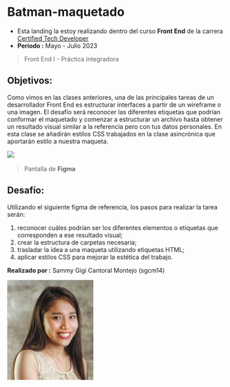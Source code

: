 Batman-maquetado
=============
- Esta landing la estoy realizando dentro del curso **Front End** de la carrera [Certified Tech Developer](https://www.digitalhouse.com/ar/productos/programacion/certified-tech-developer "Certified Tech Developer") 
- **Periodo :** Mayo - Julio 2023
> Front End I - Práctica integradora


**Objetivos:**
--------------
 Como vimos en las clases anteriores, una de las principales tareas de un desarrollador Front End es estructurar interfaces a partir de un wireframe o una imagen. El desafío será reconocer las diferentes etiquetas que podrían conformar el maquetado y comenzar a estructurar un archivo hasta obtener un resultado visual similar a la referencia pero con tus datos personales. En esta clase se añadirán estilos CSS trabajados en la clase asincrónica que aportarán estilo a nuestra maqueta.

 ![](https://raw.githubusercontent.com/sgcm14/batman-maquetado/main/dise%C3%B1o/desktop.png)
> Pantalla de **Figma**


**Desafío:**
------------

Utilizando el siguiente figma de referencia, los pasos para realizar la tarea serán: 
1. reconocer cuáles podrían ser los diferentes elementos o etiquetas que corresponden a ese resultado visual; 
2. crear la estructura de carpetas necesaria;
3. trasladar la idea a una maqueta utilizando etiquetas HTML; 
4. aplicar estilos CSS para mejorar la estética del trabajo.


**Realizado por :** Sammy Gigi Cantoral Montejo (sgcm14)

<img src ="https://raw.githubusercontent.com/sgcm14/sgcm14/main/sammy.jpg" width="200">